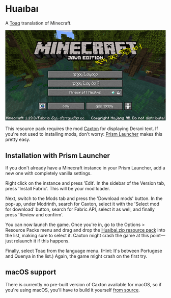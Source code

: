 # Huaıbaı

A [Toaq](https://toaq.net/) translation of Minecraft.

![The Minecraft title screen in Toaq](title_screen.png)

This resource pack requires the mod [Caxton](https://modrinth.com/mod/caxton) for displaying Derani text. If you're not used to installing mods, don't worry: [Prism Launcher](https://prismlauncher.org/) makes this pretty easy.

## Installation with Prism Launcher

If you don't already have a Minecraft instance in your Prism Launcher, add a new one with completely vanilla settings.

Right click on the instance and press 'Edit'. In the sidebar of the Version tab, press 'Install Fabric'. This will be your mod loader.

Next, switch to the Mods tab and press the 'Download mods' button. In the pop-up, under Modrinth, search for Caxton, select it with the 'Select mod for download' button, search for Fabric API, select it as well, and finally press 'Review and confirm'.

You can now launch the game. Once you're in, go to the Options > Resource Packs menu and drag and drop the [Huaibai.zip resource pack](https://github.com/toaq/huaibai/releases/download/latest/Huaibai.zip) into the list, making sure to select it. Caxton might crash the game at this point—just relaunch it if this happens.

Finally, select Toaq from the language menu. (Hint: It's between Portugese and Quenya in the list.) Again, the game might crash on the first try.

## macOS support

There is currently no pre-built version of Caxton available for macOS, so if you're using macOS, you'll have to build it yourself [from source](https://gitlab.com/Kyarei/caxton).
